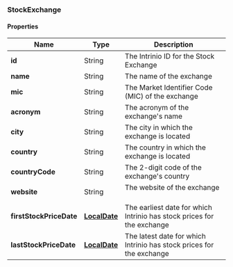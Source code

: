 
[//]: # (CLASS:StockExchange)

[//]: # (KIND:object)

### StockExchange

#### Properties

[//]: # (START_DEFINITION)

Name | Type | Description
------------ | ------------- | -------------
**id** | String | The Intrinio ID for the Stock Exchange &nbsp;
**name** | String | The name of the exchange &nbsp;
**mic** | String | The Market Identifier Code (MIC) of the exchange &nbsp;
**acronym** | String | The acronym of the exchange&#39;s name &nbsp;
**city** | String | The city in which the exchange is located &nbsp;
**country** | String | The country in which the exchange is located &nbsp;
**countryCode** | String | The 2-digit code of the exchange&#39;s country &nbsp;
**website** | String | The website of the exchange &nbsp;
**firstStockPriceDate** | [**LocalDate**](LocalDate.md) | The earliest date for which Intrinio has stock prices for the exchange &nbsp;
**lastStockPriceDate** | [**LocalDate**](LocalDate.md) | The latest date for which Intrinio has stock prices for the exchange &nbsp;

[//]: # (END_DEFINITION)


[//]: # (CONTAINED_CLASS:LocalDate)


[//]: # (CONTAINED_CLASS:LocalDate)





